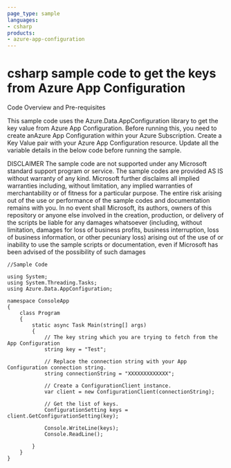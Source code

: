 ```yaml
---
page_type: sample
languages:
- csharp
products:
- azure-app-configuration	
---
```



# csharp sample code to get the keys from Azure App Configuration

 Code Overview and Pre-requisites
 
 This sample code uses the Azure.Data.AppConfiguration library to get the key value from Azure App Configuration.
 Before running this, you need to create anAzure App Configuration within your Azure Subscription.
 Create a Key Value pair with your Azure App Configuration resource.
 Update all the variable details in the below code before running the sample.
 
 
DISCLAIMER
 The sample code are not supported under any Microsoft standard support program or service. The sample codes are provided AS IS without warranty of any kind. Microsoft further disclaims all implied warranties including, without limitation, any implied warranties of merchantability or of fitness for a particular purpose. The entire risk arising out of the use or performance of the sample codes and documentation remains with you. In no event shall Microsoft, its authors, owners of this repository or anyone else involved in the creation, production, or delivery of the scripts be liable for any damages whatsoever (including, without limitation, damages for loss of business profits, business interruption, loss of business information, or other pecuniary loss) arising out of the use of or inability to use the sample scripts or documentation, even if Microsoft has been advised of the possibility of such damages 


```
//Sample Code

using System;
using System.Threading.Tasks;
using Azure.Data.AppConfiguration;

namespace ConsoleApp
{
    class Program
    {
        static async Task Main(string[] args)
        {
            // The key string which you are trying to fetch from the App Configuration
            string key = "Test";
            
            // Replace the connection string with your App Configuration connection string.
            string connectionString = "XXXXXXXXXXXXX";

            // Create a ConfigurationClient instance.
            var client = new ConfigurationClient(connectionString);

            // Get the list of keys.
            ConfigurationSetting keys = client.GetConfigurationSetting(key);

            Console.WriteLine(keys);
            Console.ReadLine();

        }
    }
}


```

